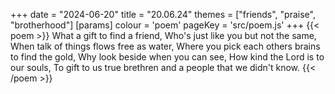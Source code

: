 +++
date = "2024-06-20"
title = "20.06.24"
themes = ["friends", "praise", "brotherhood"]
[params]
  colour = 'poem'
  pageKey = 'src/poem.js'
+++
{{< poem >}}
What a gift to find a friend,
Who's just like you but not the same,
When talk of things flows free as water,
Where you pick each others brains to find the gold,
Why look beside when you can see,
How kind the Lord is to our souls,
To gift to us true brethren and a people that we didn't know.
{{< /poem >}}